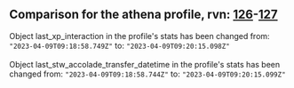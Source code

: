 ## Comparison for the athena profile, rvn: [126](https://github.com/PRO100KatYT/FortniteProfileRevisions/tree/main/profiles/athena/126%20athena.json)-[127](https://github.com/PRO100KatYT/FortniteProfileRevisions/tree/main/profiles/athena/127%20athena.json)

Object last_xp_interaction in the profile's stats has been changed from: `"2023-04-09T09:18:58.749Z"` to: `"2023-04-09T09:20:15.098Z"`
<br><br>
Object last_stw_accolade_transfer_datetime in the profile's stats has been changed from: `"2023-04-09T09:18:58.744Z"` to: `"2023-04-09T09:20:15.099Z"`
<br><br>

